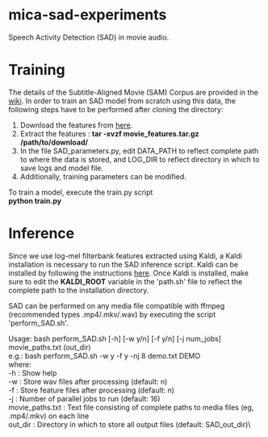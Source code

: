 # mica-sad-experiments
Speech Activity Detection (SAD) in movie audio. 

# Training
The details of the Subtitle-Aligned Movie (SAM) Corpus are provided in the [wiki](https://github.com/usc-sail/mica-vad-experiments/wiki). 
In order to train an SAD model from scratch using this data, the following steps have to be performed after cloning the directory:
1. Download the features from [here](https://bit.ly/2QTAw5H).
2. Extract the features : **tar -xvzf movie_features.tar.gz /path/to/download/**
3. In the file SAD_parameters.py, edit DATA_PATH to reflect complete path to where the data is stored, and LOG_DIR to reflect directory in which to save logs and model file.
4. Additionally, training parameters can be modified.

To train a model, execute the train.py script \
**python train.py**

# Inference 
Since we use log-mel filterbank features extracted using Kaldi, a Kaldi installation is necessary to run the SAD inference script. Kaldi can be installed by following the instructions [here](https://github.com/kaldi-asr/kaldi). 
Once Kaldi is installed, make sure to edit the **KALDI_ROOT** variable in the 'path.sh' file to reflect the complete path to the installation directory. 


SAD can be performed on any media file compatible with ffmpeg (recommended types .mp4/.mkv/.wav) by executing the script 'perform_SAD.sh'.



Usage: bash perform_SAD.sh [-h] [-w y/n] [-f y/n] [-j num_jobs] movie_paths.txt (out_dir)\
e.g.: bash perform_SAD.sh -w y -f y -nj 8 demo.txt DEMO\
where:\
-h                  : Show help \
-w                  : Store wav files after processing (default: n)\
-f                  : Store feature files after processing (default: n)\
-j                  : Number of parallel jobs to run (default: 16)\
movie_paths.txt     : Text file consisting of complete paths to media files (eg, .mp4/.mkv) on each line \
out_dir             : Directory in which to store all output files (default: SAD_out_dir)\
